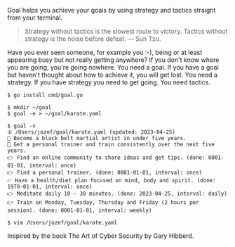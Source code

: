 Goal helps you achieve your goals by using strategy and tactics straight from your terminal.

> Strategy without tactics is the slowest route to victory. Tactics without strategy is the noise before defeat. — Sun Tzu.

Have you ever seen someone, for example you :-), being or at least appearing busy but not really getting anywhere? If you don't know where you are going, you're going nowhere. You need a goal. If you have a goal but haven't thought about how to achieve it, you will get lost. You need a strategy. If you have strategy you need to get going. You need tactics.

```
$ go install cmd/goal.go

$ mkdir ~/goal
$ goal -e > ~/goal/karate.yaml

$ goal -v
① /Users/jozef/goal/karate.yaml (updated: 2023-04-25)
🏁 Become a black belt martial artist in under five years.
🧭 Get a personal trainer and train consistently over the next five years.
👉 Find an online community to share ideas and get tips. (done: 0001-01-01, interval: once)
👉 Find a personal trainer. (done: 0001-01-01, interval: once)
✅ Have a health/diet plan focused on mind, body and spirit. (done: 1970-01-01, interval: once)
👉 Meditate daily 10 – 30 minutes. (done: 2023-04-25, interval: daily)
👉 Train on Monday, Tuesday, Thursday and Friday (2 hours per session). (done: 0001-01-01, interval: weekly)

$ vim /Users/jozef/goal/karate.yaml
```

Inspired by the book The Art of Cyber Security by Gary Hibberd.